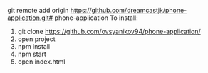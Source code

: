 git remote add origin https://github.com/dreamcastjk/phone-application.git# phone-application
To install:
1) git clone https://github.com/ovsyanikov94/phone-application/
2) open project
3) npm install
4) npm start
5) open index.html
